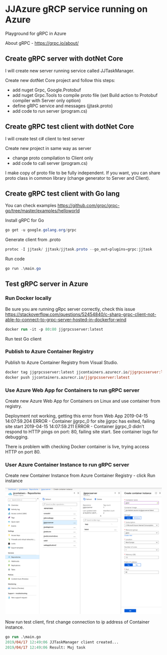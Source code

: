 # JJAzure gRCP service running on Azure
Playground for gRPC in Azure

About gRPC - https://grpc.io/about/

## Create gRPC server with dotNet Core

I will create new server running service called JJTaskManager.

Create new dotNet Core project and follow this steps:

- add nuget Grpc, Google.Protobuf
- add nuget Grpc.Tools to compile proto file (set Build action to Protobuf compiler with Server only option)
- define gRPC service and messages (jjtask.proto)
- add code to run server (program.cs)

## Create gRPC test client with dotNet Core

I will create test c# client to test server

Create new project in same way as server

- change proto compilation to Client only
- add code to call server (program.cs)

I make copy of proto file to be fully independent. If you want, you can share proto class in common library (change generator to Server and Client).

## Create gRPC test client with Go lang

You can check examples https://github.com/grpc/grpc-go/tree/master/examples/helloworld

Install gRPC for Go

```powershell
go get -u google.golang.org/grpc
```

Generate client from .proto

```powershell
protoc -I jjtask/ jjtask/jjtask.proto --go_out=plugins=grpc:jjtask
```

Run code

```powershell
go run .\main.go
```

## Test gRPC server in Azure

### Run Docker locally

Be sure you are running gRpc server correctly, check this issue https://stackoverflow.com/questions/52454840/c-sharp-grpc-client-not-able-to-connect-to-grpc-server-hosted-in-dockerfor-wind

```ps
docker run -it -p 80:80 jjgrpcsserver:latest
```

Run test Go client

### Publish to Azure Container Registry

Publish to Azure Container Registry from Visual Studio.

```ps
docker tag jjgrpcsserver:latest jjcontainers.azurecr.io/jjgrpcsserver:latest
docker push jjcontainers.azurecr.io/jjgrpcsserver:latest
```

### Use Azure Web App for Containers to run gRPC server

Create new Azure Web App for Containers on Linux and use container from registry.

Deployment not working, getting this error from Web App
2019-04-15 14:07:59.204 ERROR - Container jjgrpc_0 for site jjgrpc has exited, failing site start
2019-04-15 14:07:59.211 ERROR - Container jjgrpc_0 didn't respond to HTTP pings on port: 80, failing site start. See container logs for debugging.

There is problem with checking Docker container is live, trying access HTTP on port 80.

### User Azure Container Instance to run gRPC server

Create new Container Instance from Azure Container Registry - click Run instance

![Azure Container Registry Run Instance](media/acr-instance.png)

Now run test client, first change connection to ip address of Container instance.

```ps
go run .\main.go
2019/04/17 12:49:06 JJTaskManager client created...
2019/04/17 12:49:06 Result: Muj task
```